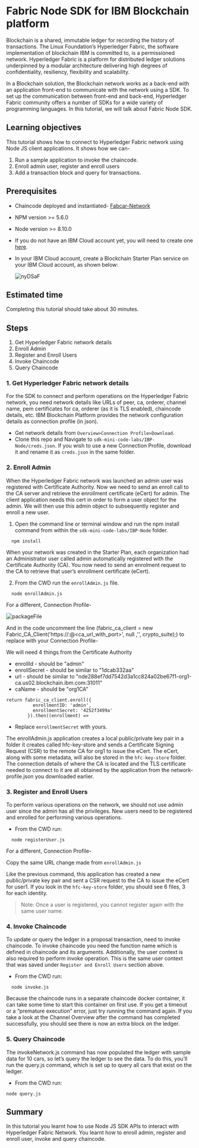 # Fabric Node SDK for IBM Blockchain platform

Blockchain is a shared, immutable ledger for recording the history of transactions. The Linux Foundation’s Hyperledger Fabric, the software implementation of blockchain IBM is committed to, is a permissioned network. Hyperledger Fabric is a platform for distributed ledger solutions underpinned by a modular architecture delivering high degrees of confidentiality, resiliency, flexibility and scalability.

In a Blockchain solution, the Blockchain network works as a back-end with an application front-end to communicate with the network using a SDK. To set up the communication between front-end and back-end, Hyperledger Fabric community offers a number of SDKs for a wide variety of programming languages. In this tutorial, we will talk about Fabric Node SDK. 



## Learning objectives

This tutorial shows how to connect to Hyperledger Fabric network using Node JS client applications. It shows how we can-
1. Run a sample application to invoke the chaincode.
2. Enroll admin user, register and enroll users
3. Add a transaction block and query for transactions.


## Prerequisites

- Chaincode deployed and instantiated- [Fabcar-Network](https://github.com/hyperledger/fabric-sdk-rest/blob/master/tests/input/src/fabcar/fabcar.go)
- NPM version >= 5.6.0
- Node version >= 8.10.0
- If you do not have an IBM Cloud account yet, you will need to create one [here](https://cloud.ibm.com/resources).
- In your IBM Cloud account, create a Blockchain Starter Plan service on your IBM Cloud account, as shown below:


  ![nyDSaF](https://i.makeagif.com/media/4-11-2018/nyDSaF.gif)


## Estimated time

Completing this tutorial should take about 30 minutes.

## Steps
1. Get Hyperledger Fabric network details
2. Enroll Admin
3. Register and Enroll Users
4. Invoke Chaincode
5. Query Chaincode


### 1. Get Hyperledger Fabric network details

For the SDK to connect and perform operations on the Hyperledger Fabric network, you need network details like URLs of peer, ca, orderer, channel name, pem certificates for ca, orderer (as it is TLS enabled), chaincode details, etc. IBM Blockchain Platform provides the network configuration details as connection profile (in json). 

* Get network details from `Overview>Connection Profile>Download`. 
* Clone this repo and Navigate to `sdk-mini-code-labs/IBP-Node/creds.json`. If you wish to use a new Connection Profile, download it and rename it as `creds.json` in the same folder.

### 2. Enroll Admin

When the Hyperledger Fabric network was launched an admin user was registered with Certificate Authority. Now we need to send an enroll call to the CA server and retrieve the enrollment certificate (eCert) for admin. The client application needs this cert in order to form a user object for the admin. We will then use this admin object to subsequently register and enroll a new user.

1. Open the command line or terminal window and run the npm install command from within the `sdk-mini-code-labs/IBP-Node` folder.

``` 
  npm install
```

When your network was created in the Starter Plan, each organization had an Administrator user called admin automatically registered with the Certificate Authority (CA). You now need to send an enrolment request to the CA to retrieve that user’s enrollment certificate (eCert).

2. From the CWD run the `enrollAdmin.js` file.

``` 
  node enrollAdmin.js
```

For a different, Connection Profile-

 ![packageFile](https://github.com/IBM/car-auction-network-fabric-node-sdk/blob/master/docs/enrollAdmin.gif)
 
 And in the code uncomment the line (fabric_ca_client = new Fabric_CA_Client('https://<enrollID>:<enrollSecret>@<ca_url_with_port>', null ,'<caName>', crypto_suite);) to replace with your Connection Profile-

We will need 4 things from the Certificate Authority

* enrollId - should be "admin"
* enrollSecret - should be similar to "1dcab332aa"
* url - should be similar to "nde288ef7dd7542d3a1cc824a02be67f1-org1-ca.us02.blockchain.ibm.com:31011"
* caName - should be "org1CA"

```
return fabric_ca_client.enroll({
          enrollmentID: 'admin',
          enrollmentSecret: '4252f3499a'
        }).then((enrollment) =>
```

* Replace `enrollmentSecret` with yours.

The enrollAdmin.js application creates a local public/private key pair in a folder it creates called hfc-key-store and sends a Certificate Signing Request (CSR) to the remote CA for org1 to issue the eCert. The eCert, along with some metadata, will also be stored in the `hfc-key-store` folder. The connection details of where the CA is located and the TLS certificate needed to connect to it are all obtained by the application from the network-profile.json you downloaded earlier.

### 3. Register and Enroll Users
To perform various operations on the network, we should not use admin user since the admin has all the privileges. New users need to be registered and enrolled for performing various operations. 

* From the CWD run:

```
  node registerUser.js
```

For a different, Connection Profile-

Copy the same URL change made from `enrollAdmin.js`


Like the previous command, this application has created a new public/private key pair and sent a CSR request to the CA to issue the eCert for user1. If you look in the `hfc-key-store` folder, you should see 6 files, 3 for each identity.
> Note: Once a user is registered, you cannot register again with the same user name.

### 4. Invoke Chaincode
 
To update or query the ledger in a proposal transaction, need to invoke chaincode. To invoke chaincode you need the function name which is defined in chaincode and its arguments. Additionally, the user context is also required to perform invoke operation. This is the same user context that was saved under `Register and Enroll Users` section above. 

* From the CWD run:

```
  node invoke.js
```

Because the chaincode runs in a separate chaincode docker container, it can take some time to start this container on first use. If you get a timeout or a “premature execution” error, just try running the command again. If you take a look at the Channel Overview after the command has completed successfully, you should see there is now an extra block on the ledger.

### 5. Query Chaincode

The invokeNetwork.js command has now populated the ledger with sample data for 10 cars, so let’s query the ledger to see the data. To do this, you’ll run the query.js command, which is set up to query all cars that exist on the ledger.

* From the CWD run:

```
node query.js
```
## Summary

In this tutorial you learnt how to use Node JS SDK APIs to interact with Hyperledger Fabric Network. You learnt how to enroll admin, register and enroll user, invoke and query chaincode.
